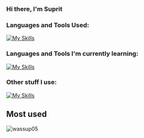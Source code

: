 ### Hi there, I'm Suprit

<h3 align="left">Languages and Tools Used:</h3>

[![My Skills](https://skillicons.dev/icons?i=bash,c,cpp,cmake,python,go,lua,dart,flutter,firebase,mongodb,mysql,sqlite,postgres,html,css,javascript,nodejs,godot,express,docker,git,anaconda,androidstudio,postman)](https://skillicons.dev)

<h3 align="left">Languages and Tools I'm currently learning:</h3>

[![My Skills](https://skillicons.dev/icons?i=rust,r)](https://skillicons.dev)

<h3 align="left">Other stuff I use:</h3>

[![My Skills](https://skillicons.dev/icons?i=linux,arch,neovim)](https://skillicons.dev)

## Most used
<p><img align="center" src="https://github-readme-stats.vercel.app/api/top-langs?username=wassup05&show_icons=true&locale=en&layout=compact" alt="wassup05" /></p>
